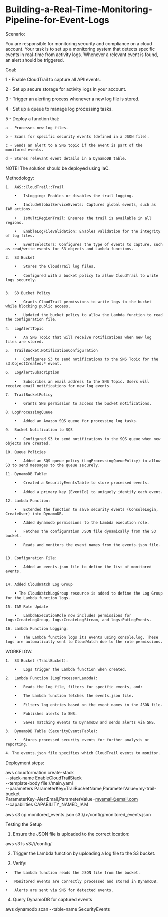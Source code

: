 # Building-a-Real-Time-Monitoring-Pipeline-for-Event-Logs

Scenario:

You are responsible for monitoring security and compliance on a cloud account. Your task is to set up a monitoring system that detects specific events in real-time from activity logs. Whenever a relevant event is found, an alert should be triggered.


Goal:

1 - Enable CloudTrail to capture all API events.

2 - Set up secure storage for activity logs in your account.

3 - Trigger an alerting process whenever a new log file is stored.

4 - Set up a queue to manage log processing tasks.

5 - Deploy a function that:

    a - Processes new log files.
    
    b - Scans for specific security events (defined in a JSON file).
    
    c - Sends an alert to a SNS topic if the event is part of the monitored events.

    d - Stores relevant event details in a DynamoDB table.
    
 
NOTE!
The solution should be deployed using IaC.


Methodology:

	1.	AWS::CloudTrail::Trail

	    •	IsLogging: Enables or disables the trail logging.

	    •	IncludeGlobalServiceEvents: Captures global events, such as IAM actions.

	    •	IsMultiRegionTrail: Ensures the trail is available in all regions.

	    •	EnableLogFileValidation: Enables validation for the integrity of log files.

	    •	EventSelectors: Configures the type of events to capture, such as read/write events for S3 objects and Lambda functions.

	2.	S3 Bucket

	    •	Stores the CloudTrail log files.

	    •	Configured with a bucket policy to allow CloudTrail to write logs securely.

	
    3.	S3 Bucket Policy

	    •	Grants CloudTrail permissions to write logs to the bucket while blocking public access.
        
        •	Updated the bucket policy to allow the Lambda function to read the configuration file.

    4. 	LogAlertTopic

	    •	An SNS Topic that will receive notifications when new log files are stored.

	5.	TrailBucket.NotificationConfiguration

	    •	Configures S3 to send notifications to the SNS Topic for the s3:ObjectCreated:* event.
        
	6.	LogAlertSubscription

	    •	Subscribes an email address to the SNS Topic. Users will receive email notifications for new log events.

	7.	TrailBucketPolicy

	    •	Grants SNS permission to access the bucket notifications.

    8. LogProcessingQueue

	    •	Added an Amazon SQS queue for processing log tasks.

	9.	Bucket Notification to SQS

	    •	Configured S3 to send notifications to the SQS queue when new objects are created.

	10.	Queue Policies

	    •	Added an SQS queue policy (LogProcessingQueuePolicy) to allow S3 to send messages to the queue securely.

    11. DynamoDB Table:

	    •	Created a SecurityEventsTable to store processed events.

	    •	Added a primary key (EventId) to uniquely identify each event.

	12.	Lambda Function:

	    •	Extended the function to save security events (ConsoleLogin, CreateUser) into DynamoDB.

	    •	Added dynamodb permissions to the Lambda execution role.

        •	Fetches the configuration JSON file dynamically from the S3 bucket.

	    •	Reads and monitors the event names from the events.json file.


    13. Configuration File:

	    •	Added an events.json file to define the list of monitored events.
	
 
    14. Added CloudWatch Log Group
        
        • The CloudWatchLogGroup resource is added to define the Log Group for the Lambda function logs.

	15.	IAM Role Update

	    •	LambdaExecutionRole now includes permissions for logs:CreateLogGroup, logs:CreateLogStream, and logs:PutLogEvents.

	16. Lambda Function Logging:

	    •	The Lambda function logs its events using console.log. These logs are automatically sent to CloudWatch due to the role permissions.

WORKFLOW:


	1.	S3 Bucket (TrailBucket):

        •	Logs trigger the Lambda function when created.

	2.	Lambda Function (LogProcessorLambda):

	    •	Reads the log file, filters for specific events, and:

        •	The Lambda function fetches the events.json file.

	    •	Filters log entries based on the event names in the JSON file.

        •	Publishes alerts to SNS.

	    •	Saves matching events to DynamoDB and sends alerts via SNS.

	3.	DynamoDB Table (SecurityEventsTable):

	    •	Stores processed security events for further analysis or reporting.

    4. The events.json file specifies which CloudTrail events to monitor.




Deployment steps:

aws cloudformation create-stack \
  --stack-name EnableCloudTrailStack \
  --template-body file://main.yaml \
  --parameters ParameterKey=TrailBucketName,ParameterValue=my-trail-bucket \
                 ParameterKey=AlertEmail,ParameterValue=myemail@email.com \
  --capabilities CAPABILITY_NAMED_IAM

  aws s3 cp monitored_events.json s3://<bucket name>>/config/monitored_events.json


Testing the Setup

  1.	Ensure the JSON file is uploaded to the correct location:

 aws s3 ls s3://<Your-Bucket-Name>/config/

  2. Trigger the Lambda function by uploading a log file to the S3 bucket.

  3. Verify:

	•	The Lambda function reads the JSON file from the bucket.

	•	Monitored events are correctly processed and stored in DynamoDB.

	•	Alerts are sent via SNS for detected events.

   4. Query DynamoDB for captured events

   aws dynamodb scan --table-name SecurityEvents
